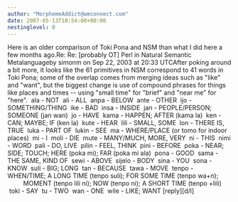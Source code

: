 ```yaml
---
author: "MorphemeAddict@wmconnect.com"
date: 2007-05-13T18:54:00+00:00
nestinglevel: 0
---
```

Here is an older comparison of Toki Pona and NSM than what I did here a few months ago.Re: Re: \[probably OT\] Perl in Natural Semantic Metalanguageby simonm on Sep 22, 2003 at 20:33 UTCAfter poking around a bit more, it looks like the 61 primitives in NSM correspond to 41 words in Toki Pona; some of the overlap comes from merging ideas such as "like" and "want", but the biggest change is use of compound phrases for things like places and times --
 using "small time" for "brief" and "near me" for "here".  ala - NOT  ali - ALL  anpa - BELOW  ante - OTHER  ijo - SOMETHING/THING  ike - BAD  insa - INSIDE  jan - PEOPLE/PERSON; SOMEONE (jan wan)  jo - HAVE  kama - HAPPEN; AFTER (kama la)  ken - CAN; MAYBE; IF (ken la)  kute - HEAR  lili - SMALL, SOME  lon - THERE IS, TRUE  luka - PART OF  lukin - SEE  ma - WHERE/PLACE (or tomo for indoor places)  mi - I  moli - DIE  mute - MANY/MUCH, MORE, VERY  ni - THIS  nimi - WORD  pali - DO, LIVE  pilin - FEEL, THINK  pini - BEFORE  poka - NEAR; SIDE; TOUCH; HERE (poka mi); FAR (poka mi ala)  pona - GOOD  sama - THE SAME, KIND OF  sewi - ABOVE  sijelo - BODY  sina - YOU  sona - KNOW  suli - BIG; LONG  tan - BECAUSE  tawa - MOVE  tenpo - WHEN/TIME; A LONG TIME (tenpo suli); FOR SOME TIME (tenpo wa+n);          MOMENT (tenpo lili ni); NOW (tenpo ni); A SHORT TIME (tenpo +lili)  toki - SAY  tu - TWO  wan - ONE  wile - LIKE; WANT \[reply\]\[d/l\]